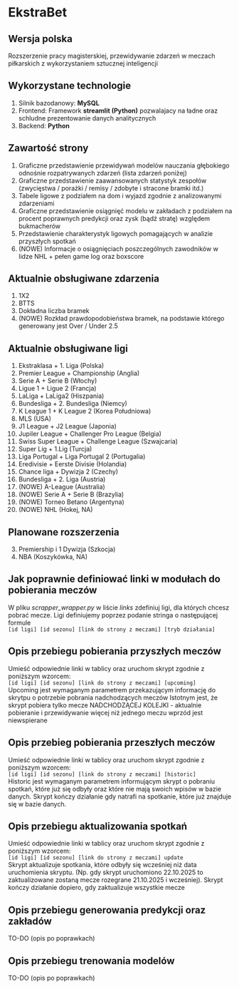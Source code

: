 # EkstraBet

## Wersja polska
Rozszerzenie pracy magisterskiej, przewidywanie zdarzeń w meczach piłkarskich z wykorzystaniem sztucznej inteligencji

## Wykorzystane technologie
1. Silnik bazodanowy: <b>MySQL</b>
2. Frontend: Framework <b> streamlit (Python)</b> pozwalajacy na ładne oraz schludne prezentowanie danych analitycznych
3. Backend: <b> Python </b>

## Zawartość strony
1. Graficzne przedstawienie przewidywań modelów nauczania głębokiego odnośnie rozpatrywanych zdarzeń (lista zdarzeń poniżej)
2. Graficzne przedstawienie zaawansowanych statystyk zespołów (zwycięstwa / porażki / remisy / zdobyte i stracone bramki itd.)
3. Tabele ligowe z podziałem na dom i wyjazd zgodnie z analizowanymi zdarzeniami
4. Graficzne przedstawienie osiągnięć modelu w zakładach z podziałem na procent poprawnych predykcji oraz zysk (bądź stratę) względem bukmacherów
5. Przedstawienie charakterystyk ligowych pomagających w analizie przyszłych spotkań
4. (NOWE) Informacje o osiągnięciach poszczególnych zawodników w lidze NHL + pełen game log oraz boxscore

## Aktualnie obsługiwane zdarzenia
1. 1X2
2. BTTS
3. Dokładna liczba bramek
4. (NOWE) Rozkład prawdopodobieństwa bramek, na podstawie którego generowany jest Over / Under 2.5

## Aktualnie obsługiwane ligi
1. Ekstraklasa + 1. Liga (Polska)
2. Premier League + Championship (Anglia)
3. Serie A + Serie B (Włochy)
4. Ligue 1 + Ligue 2 (Francja)
5. LaLiga + LaLiga2 (Hiszpania)
6. Bundesliga + 2. Bundesliga (Niemcy)
7. K League 1 + K League 2 (Korea Południowa)
8. MLS (USA)
9. J1 League + J2 League (Japonia)
10. Jupiler League + Challenger Pro League (Belgia)
11. Swiss Super League + Challenge League (Szwajcaria)
12. Super Lig + 1.Lig (Turcja)
13. Liga Portugal + Liga Portugal 2 (Portugalia)
14. Eredivisie + Eerste Divisie (Holandia)
15. Chance liga + Dywizja 2 (Czechy)
16. Bundesliga + 2. Liga (Austria)
17. (NOWE) A-League (Australia)
18. (NOWE) Serie A + Serie B (Brazylia)
19. (NOWE) Torneo Betano (Argentyna)
20. (NOWE) NHL (Hokej, NA)

## Planowane rozszerzenia
3. Premiership i 1 Dywizja (Szkocja)
4. NBA (Koszykówka, NA)

## Jak poprawnie definiować linki w modułach do pobierania meczów
W pliku <i> scrapper_wrapper.py </i> w liście <i> links </i> zdefiniuj ligi, dla których chcesz pobrać mecze. Ligi definiujemy poprzez podanie stringa o następującej formule \
```[id ligi] [id sezonu] [link do strony z meczami] [tryb działania]```

## Opis przebiegu pobierania przyszłych meczów
Umieść odpowiednie linki w tablicy oraz uruchom skrypt zgodnie z poniższym wzorcem: \
```[id ligi] [id sezonu] [link do strony z meczami] [upcoming]``` \
Upcoming jest wymaganym parametrem przekazującym informację do skrytpu o potrzebie pobrania nadchodzących meczów
Istotnym jest, że skrypt pobiera tylko mecze NADCHODZĄCEJ KOLEJKI - aktualnie pobieranie i przewidywanie więcej niż jednego meczu wprzód jest niewspierane

## Opis przebieg pobierania przeszłych meczów
Umieść odpowiednie linki w tablicy oraz uruchom skrypt zgodnie z poniższym wzorcem: \
```[id ligi] [id sezonu] [link do strony z meczami] [historic]``` \
Historic jest wymaganym parametrem informującym skrypt o pobraniu spotkań, które już się odbyły oraz które nie mają swoich wpisów w bazie danych. Skrypt kończy działanie gdy natrafi na spotkanie, które już znajduje się w bazie danych.

## Opis przebiegu aktualizowania spotkań
Umieść odpowiednie linki w tablicy oraz uruchom skrypt zgodnie z poniższym wzorcem: \
```[id ligi] [id sezonu] [link do strony z meczami] update``` \
Skrypt aktualizuje spotkania, które odbyły się wcześniej niż data uruchomienia skryptu. (Np. gdy skrypt uruchomiono 22.10.2025 to zaktualizowane zostaną mecze rozegrane 21.10.2025 i wcześniej). Skrypt kończy działanie dopiero, gdy zaktualizuje wszystkie mecze

## Opis przebiegu generowania predykcji oraz zakładów
TO-DO (opis po poprawkach)

## Opis przebiegu trenowania modelów
TO-DO (opis po poprawkach)

